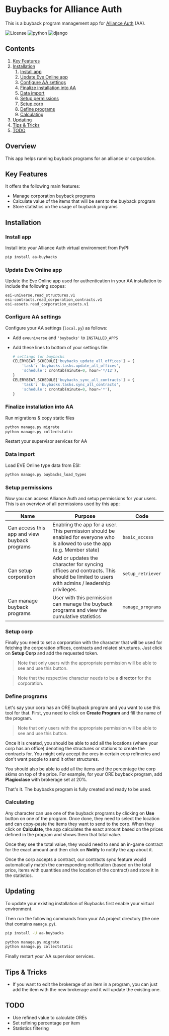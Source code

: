 <!-- omit in toc -->
# Buybacks for Alliance Auth

This is a buyback program management app for [Alliance Auth](https://gitlab.com/allianceauth/allianceauth) (AA).

![License](https://img.shields.io/badge/license-MIT-green) ![python](https://img.shields.io/badge/python-3.6-informational) ![django](https://img.shields.io/badge/django-3.1-informational)

<!-- omit in toc -->
## Contents

1. [Key Features](#key-features)
2. [Installation](#installation)
   1. [Install app](#install-app)
   2. [Update Eve Online app](#update-eve-online-app)
   3. [Configure AA settings](#configure-aa-settings)
   4. [Finalize installation into AA](#finalize-installation-into-aa)
   5. [Data import](#data-import)
   6. [Setup permissions](#setup-permissions)
   7. [Setup corp](#setup-corp)
   8. [Define programs](#define-programs)
   9. [Calculating](#calculating)
3. [Updating](#updating)
4. [Tips & Tricks](#tips--tricks)
5. [TODO](#todo)

<!-- omit in toc -->
## Overview

This app helps running buyback programs for an alliance or corporation.

## Key Features

It offers the following main features:

* Manage corporation buyback programs
* Calculate value of the items that will be sent to the buyback program
* Store statistics on the usage of buyback programs

## Installation

### Install app

Install into your Alliance Auth virtual environment from PyPI:

```bash
pip install aa-buybacks
```

### Update Eve Online app

Update the Eve Online app used for authentication in your AA installation to include the following scopes:

```plain
esi-universe.read_structures.v1
esi-contracts.read_corporation_contracts.v1
esi-assets.read_corporation_assets.v1
```

### Configure AA settings

Configure your AA settings (`local.py`) as follows:

- Add `eveuniverse` and `'buybacks'` to `INSTALLED_APPS`
- Add these lines to bottom of your settings file:

   ```python
   # settings for buybacks
   CELERYBEAT_SCHEDULE['buybacks_update_all_offices'] = {
       'task': 'buybacks.tasks.update_all_offices',
       'schedule': crontab(minute=0, hour='*/12'),
   }
   CELERYBEAT_SCHEDULE['buybacks_sync_all_contracts'] = {
       'task': 'buybacks.tasks.sync_all_contracts',
       'schedule': crontab(minute=0, hour='*'),
   }
   ```

### Finalize installation into AA

Run migrations & copy static files

```bash
python manage.py migrate
python manage.py collectstatic
```

Restart your supervisor services for AA

### Data import

Load EVE Online type data from ESI:

```bash
python manage.py buybacks_load_types
```

### Setup permissions

Now you can access Alliance Auth and setup permissions for your users. This is an overview of all permissions used by this app:

Name | Purpose | Code
-- | -- | --
Can access this app and view buyback programs |Enabling the app for a user. This permission should be enabled for everyone who is allowed to use the app (e.g. Member state) | `basic_access`
Can setup corporation | Add or updates the character for syncing offices and contracts. This should be limited to users with admins / leadership privileges. | `setup_retriever`
Can manage buyback programs | User with this permission can manage the buyback programs and view the cumulative statistics | `manage_programs`

### Setup corp

Finally you need to set a corporation with the character that will be used for fetching the corporation offices, contracts and related structures. Just click on **Setup Corp** and add the requested token.

> Note that only users with the appropriate permission will be able to see and use this button.

> Note that the respective character needs to be a **director** for the corporation.

### Define programs

Let's say your corp has an ORE buyback program and you want to use this tool for that. First, you need to click on **Create Program** and fill the name of the program.

> Note that only users with the appropriate permission will be able to see and use this button.

Once it is created, you should be able to add all the locations (where your corp has an office) denoting the structures or stations to create the contracts for. You might only accept the ores in certain corp refineries and don't want people to send it other structures.

You should also be able to add all the items and the percentage the corp skims on top of the price. For example, for your ORE buyback program, add **Plagioclase** with brokerage set at 20%.

That's it. The buybacks program is fully created and ready to be used.

### Calculating

Any character can use one of the buyback programs by clicking on **Use** button on one of the program. Once done, they need to select the location and can copy-paste the items they want to send to the corp. When they click on **Calculate**, the app calculates the exact amount based on the prices defined in the program and shows them that total value.

Once they see the total value, they would need to send an in-game contract for the exact amount and then click on **Notify** to notify the app about it.

Once the corp accepts a contract, our contracts sync feature would automatically match the corresponding notification (based on the total price, items with quantities and the location of the contract) and store it in the statistics.

## Updating

To update your existing installation of Buybacks first enable your virtual environment.

Then run the following commands from your AA project directory (the one that contains `manage.py`).

```bash
pip install -U aa-buybacks
```

```bash
python manage.py migrate
python manage.py collectstatic
```

Finally restart your AA supervisor services.

## Tips & Tricks

* If you want to edit the brokerage of an item in a program, you can just add the item with the new brokerage and it will update the existing one.

## TODO

* Use refined value to calculate OREs
* Set refining percentage per item
* Statistics filtering
